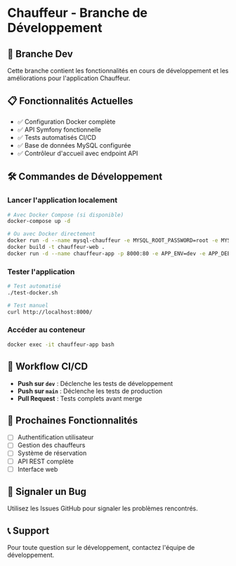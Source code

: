 # Chauffeur - Branche de Développement

## 🚀 Branche Dev

Cette branche contient les fonctionnalités en cours de développement et les améliorations pour l'application Chauffeur.

## 📋 Fonctionnalités Actuelles

- ✅ Configuration Docker complète
- ✅ API Symfony fonctionnelle
- ✅ Tests automatisés CI/CD
- ✅ Base de données MySQL configurée
- ✅ Contrôleur d'accueil avec endpoint API

## 🛠️ Commandes de Développement

### Lancer l'application localement
```bash
# Avec Docker Compose (si disponible)
docker-compose up -d

# Ou avec Docker directement
docker run -d --name mysql-chauffeur -e MYSQL_ROOT_PASSWORD=root -e MYSQL_DATABASE=symfony -e MYSQL_USER=symfony -e MYSQL_PASSWORD=symfony -p 3307:3306 mysql:8.0
docker build -t chauffeur-web .
docker run -d --name chauffeur-app -p 8000:80 -e APP_ENV=dev -e APP_DEBUG=1 -e DATABASE_URL="mysql://symfony:symfony@host.docker.internal:3307/symfony?serverVersion=8.0.32&charset=utf8mb4" chauffeur-web
```

### Tester l'application
```bash
# Test automatisé
./test-docker.sh

# Test manuel
curl http://localhost:8000/
```

### Accéder au conteneur
```bash
docker exec -it chauffeur-app bash
```

## 🔄 Workflow CI/CD

- **Push sur `dev`** : Déclenche les tests de développement
- **Push sur `main`** : Déclenche les tests de production
- **Pull Request** : Tests complets avant merge

## 📝 Prochaines Fonctionnalités

- [ ] Authentification utilisateur
- [ ] Gestion des chauffeurs
- [ ] Système de réservation
- [ ] API REST complète
- [ ] Interface web

## 🐛 Signaler un Bug

Utilisez les Issues GitHub pour signaler les problèmes rencontrés.

## 📞 Support

Pour toute question sur le développement, contactez l'équipe de développement.
